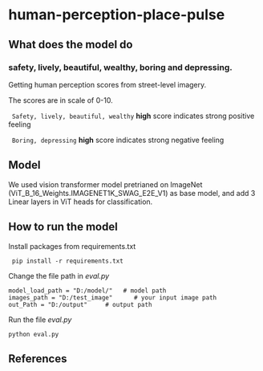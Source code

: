 # human-perception-place-pulse

## What does the model do
### safety, lively, beautiful, wealthy, boring and depressing.
Getting human perception scores from street-level imagery. 

The scores are in scale of 0-10.

` Safety, lively, beautiful, wealthy`  **high** score indicates strong positive feeling

` Boring, depressing`  **high** score indicates strong negative feeling

## Model
We used vision transformer model pretrianed on ImageNet (ViT_B_16_Weights.IMAGENET1K_SWAG_E2E_V1) as base model, and add 3 Linear layers in ViT heads for classification.

## How to run the model
Install packages from requirements.txt

` pip install -r requirements.txt` 

Change the file path in *eval.py*

```
model_load_path = "D:/model/"   # model path
images_path = "D:/test_image"      # your input image path
out_Path = "D:/output"     # output path
```
Run the file *eval.py*

`python eval.py`

## References
